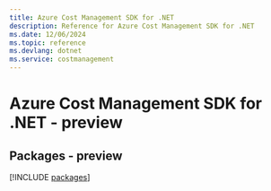 ```yaml
---
title: Azure Cost Management SDK for .NET
description: Reference for Azure Cost Management SDK for .NET
ms.date: 12/06/2024
ms.topic: reference
ms.devlang: dotnet
ms.service: costmanagement
---
```

# Azure Cost Management SDK for .NET - preview
## Packages - preview
[!INCLUDE [packages](cost-management-index.md)]